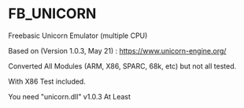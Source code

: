 # FB_UNICORN
Freebasic Unicorn Emulator (multiple CPU)

Based on (Version 1.0.3, May 21) :
https://www.unicorn-engine.org/


Converted All Modules (ARM, X86, SPARC, 68k, etc) but not all tested.

With X86 Test included.

You need "unicorn.dll" v1.0.3 At Least
